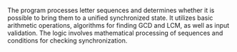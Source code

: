 The program processes letter sequences and determines whether it is possible to bring them to a unified synchronized state.
It utilizes basic arithmetic operations, algorithms for finding GCD and LCM, as well as input validation.
The logic involves mathematical processing of sequences and conditions for checking synchronization.
